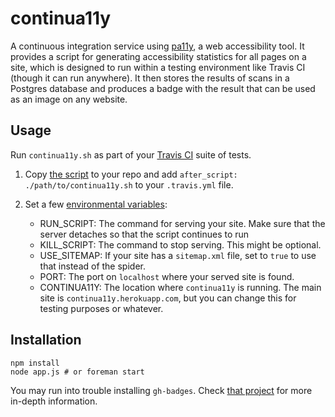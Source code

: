 # continua11y

A continuous integration service using [pa11y](https://github.com/nature/pa11y), a web accessibility tool. It provides a script for generating accessibility statistics for all pages on a site, which is designed to run within a testing environment like Travis CI (though it can run anywhere). It then stores the results of scans in a Postgres database and produces a badge with the result that can be used as an image on any website.

## Usage

Run `continua11y.sh` as part of your [Travis CI](https://travis-ci.org/) suite of tests. 

1.  Copy [the script](https://continua11y.herokuapp.com/continua11y.sh) to your repo and add `after_script: ./path/to/continua11y.sh` to your `.travis.yml` file.

2.  Set a few [environmental variables](http://docs.travis-ci.com/user/environment-variables/#Global-Variables):

    - RUN_SCRIPT: The command for serving your site. Make sure that the server detaches so that the script continues to run
    - KILL_SCRIPT: The command to stop serving. This might be optional.
    - USE_SITEMAP: If your site has a `sitemap.xml` file, set to `true` to use that instead of the spider.
    - PORT: The port on `localhost` where your served site is found.
    - CONTINUA11Y: The location where `continua11y` is running. The main site is `continua11y.herokuapp.com`, but you can change this for testing purposes or whatever.

## Installation

    npm install
    node app.js # or foreman start

You may run into trouble installing `gh-badges`. Check [that project](https://github.com/badges/shields/blob/master/INSTALL.md#requirements) for more in-depth information.
